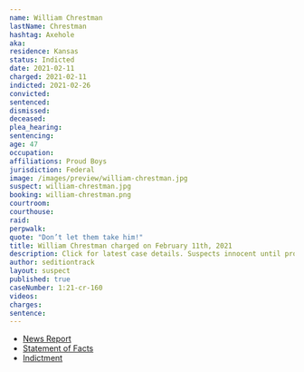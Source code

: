 ```yaml
---
name: William Chrestman
lastName: Chrestman
hashtag: Axehole
aka:
residence: Kansas
status: Indicted
date: 2021-02-11
charged: 2021-02-11
indicted: 2021-02-26
convicted:
sentenced:
dismissed:
deceased:
plea_hearing:
sentencing:
age: 47
occupation:
affiliations: Proud Boys
jurisdiction: Federal
image: /images/preview/william-chrestman.jpg
suspect: william-chrestman.jpg
booking: william-chrestman.png
courtroom:
courthouse:
raid:
perpwalk:
quote: "Don’t let them take him!"
title: William Chrestman charged on February 11th, 2021
description: Click for latest case details. Suspects innocent until proven guilty.
author: seditiontrack
layout: suspect
published: true
caseNumber: 1:21-cr-160
videos:
charges:
sentence:
---
```


- [News Report](https://www.washingtonpost.com/local/legal-issues/kansas-city-proud-boys-charged-capitol-riots/2021/02/11/389d47b6-6c73-11eb-9ead-673168d5b874_story.html)
- [Statement of Facts](https://www.justice.gov/usao-dc/case-multi-defendant/file/1366441/download)
- [Indictment](https://www.justice.gov/usao-dc/case-multi-defendant/file/1377826/download)
